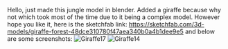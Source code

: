 Hello, just made this jungle model in blender. Added a giraffe because why not which took most of the time due to it being a complex model. However hope you like it, here is the sketchfab link: https://sketchfab.com/3d-models/giraffe-forest-48dce310780f47aea340b0a4b1dee9e5
and below are some screenshots:
![Giraffe17](https://github.com/user-attachments/assets/06e5f6e0-c137-49ac-8ddb-f9718358ce82)
![Giraffe14](https://github.com/user-attachments/assets/3dc2f809-4978-4d10-ab60-9d163c70e5b4)
